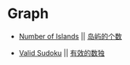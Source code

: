 # Graph

- [Number of Islands](https://leetcode.com/problems/number-of-islands/description/)   ||   [岛屿的个数](https://leetcode-cn.com/problems/number-of-islands/description/)

- [Valid Sudoku](https://leetcode.com/problems/valid-sudoku/)   ||   [有效的数独](https://leetcode-cn.com/problems/valid-sudoku/)
